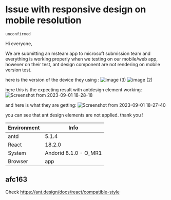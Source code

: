 # Issue with responsive design on mobile resolution

`unconfirmed`

Hi everyone,

We are submitting an msteam app to microsoft submission team and everything is working properly when we testing on our mobile/web app, however on their test, ant design component are not rendering on mobile version test.

here is the version of the device they using :
![image (3)](https://github.com/ant-design/ant-design/assets/94800824/1e67de1a-3403-4b74-b653-d4cc278c4fb9)
![image (2)](https://github.com/ant-design/ant-design/assets/94800824/03402d9a-1fae-402b-97ba-c628991baa1f)

here this is the expecting result with antdesign element working:
![Screenshot from 2023-09-01 18-28-18](https://github.com/ant-design/ant-design/assets/94800824/b7671931-2ab8-4cda-93b9-c4eb9c0eda27)

and here is what they are getting:
![Screenshot from 2023-09-01 18-27-40](https://github.com/ant-design/ant-design/assets/94800824/201a7d06-8644-47ea-9f36-a3db0b6e777e)

you can see that ant design elements are not applied.
thank you !

| Environment | Info                  |
| ----------- | --------------------- |
| antd        | 5.1.4                 |
| React       | 18.2.0                |
| System      | Andorid 8.1.0 - O_MR1 |
| Browser     | app                   |

<!-- generated by ant-design-issue-helper. DO NOT REMOVE -->

## afc163

Check https://ant.design/docs/react/compatible-style
